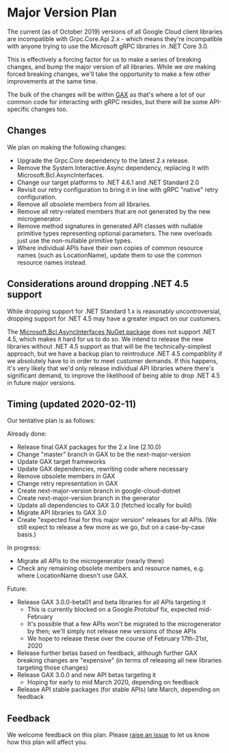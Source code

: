 # Major Version Plan

The current (as of October 2019) versions of all Google Cloud client
libraries are incompatible with Grpc.Core.Api 2.x - which means
they're incompatible with anyone trying to use the Microsoft gRPC
libraries in .NET Core 3.0.

This is effectively a forcing factor for us to make a series of
breaking changes, and bump the major version of all libraries. While
we *are* making forced breaking changes, we'll take the opportunity to make
a few other improvements at the same time.

The bulk of the changes will be within
[GAX](https://github.com/googleapis/gax-dotnet) as that's where a
lot of our common code for interacting with gRPC resides, but there
will be some API-specific changes too.

## Changes

We plan on making the following changes:

- Upgrade the Grpc.Core dependency to the latest 2.x release.
- Remove the System.Interactive.Async dependency, replacing it with
  Microsoft.Bcl.AsyncInterfaces.
- Change our target platforms to .NET 4.6.1 and .NET Standard 2.0
- Revisit our retry configuration to bring it in line with gRPC
  "native" retry configuration.
- Remove all obsolete members from all libraries.
- Remove all retry-related members that are not generated by the new
  microgenerator.
- Remove method signatures in generated API classes with nullable
  primitive types representing optional parameters. The new overloads
  just use the non-nullable primitive types.
- Where individual APIs have their own copies of common resource
  names (such as LocationName), update them to use the common
  resource names instead.

## Considerations around dropping .NET 4.5 support

While dropping support for .NET Standard 1.x is reasonably
uncontroversial, dropping support for .NET 4.5 may have a greater
impact on our customers.

The [Microsoft.Bcl.AsyncInterfaces NuGet
package](https://www.nuget.org/packages/Microsoft.Bcl.AsyncInterfaces)
does not support .NET 4.5, which makes it hard for us to do so. We
intend to release the new libraries without .NET 4.5 support as that
will be the technically-simplest approach, but we have a backup plan
to reintroduce .NET 4.5 compatiblity if we absolutely have to in
order to meet customer demands. If this happens, it's very likely
that we'd only release individual API libraries where there's
significant demand, to improve the likelihood of being able to drop
.NET 4.5 in future major versions.

## Timing (updated 2020-02-11)

Our tentative plan is as follows:

Already done:

- Release final GAX packages for the 2.x line (2.10.0)
- Change "master" branch in GAX to be the next-major-version
- Update GAX target frameworks
- Update GAX dependencies, rewriting code where necessary
- Remove obsolete members in GAX
- Change retry representation in GAX
- Create next-major-version branch in google-cloud-dotnet
- Create next-major-version branch in the generator
- Update all dependencies to GAX 3.0 (fetched locally for build)
- Migrate API libraries to GAX 3.0
- Create "expected final for this major version" releases for all APIs.
  (We still expect to release a few more as we go, but on a case-by-case basis.)

In progress:

- Migrate all APIs to the microgenerator (nearly there)
- Check any remaining obsolete members and resource names, e.g.
  where LocationName doesn't use GAX.

Future:

- Release GAX 3.0.0-beta01 and beta libraries for all APIs targeting
it
  - This is currently blocked on a Google.Protobuf fix, expected mid-February
  - It's possible that a few APIs won't be migrated to the microgenerator by then; we'll simply not release new versions of those APIs
  - We hope to release these over the course of February 17th-21st, 2020
- Release further betas based on feedback, although further GAX breaking changes are "expensive" (in terms of releasing all new libraries targeting those changes)
- Release GAX 3.0.0 and new API betas targeting it
  - Hoping for early to mid March 2020, depending on feedback
- Release API stable packages (for stable APIs) late March, depending on feedback

## Feedback

We welcome feedback on this plan. Please [raise an
issue](https://github.com/googleapis/google-cloud-dotnet/issues/new/choose)
to let us know how this plan will affect you.

